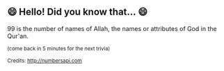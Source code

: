 ## 😄 Hello! Did you know that... 😄
99 is the number of names of Allah, the names or attributes of God in the Qur'an.

<sup>(come back in 5 minutes for the next trivia)</sup>


<sup>Credits: http://numbersapi.com</sup>
